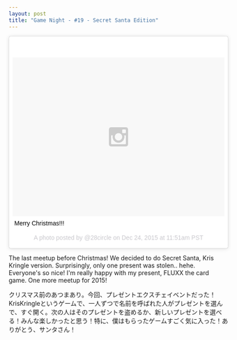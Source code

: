 ```yaml
---
layout: post
title: "Game Night - #19 - Secret Santa Edition"
---
```

<blockquote class="instagram-media" data-instgrm-captioned data-instgrm-version="6" style=" background:#FFF; border:0; border-radius:3px; box-shadow:0 0 1px 0 rgba(0,0,0,0.5),0 1px 10px 0 rgba(0,0,0,0.15); margin: 1px; max-width:658px; padding:0; width:99.375%; width:-webkit-calc(100% - 2px); width:calc(100% - 2px);"><div style="padding:8px;"> <div style=" background:#F8F8F8; line-height:0; margin-top:40px; padding:37.5% 0; text-align:center; width:100%;"> <div style=" background:url(data:image/png;base64,iVBORw0KGgoAAAANSUhEUgAAACwAAAAsCAMAAAApWqozAAAAGFBMVEUiIiI9PT0eHh4gIB4hIBkcHBwcHBwcHBydr+JQAAAACHRSTlMABA4YHyQsM5jtaMwAAADfSURBVDjL7ZVBEgMhCAQBAf//42xcNbpAqakcM0ftUmFAAIBE81IqBJdS3lS6zs3bIpB9WED3YYXFPmHRfT8sgyrCP1x8uEUxLMzNWElFOYCV6mHWWwMzdPEKHlhLw7NWJqkHc4uIZphavDzA2JPzUDsBZziNae2S6owH8xPmX8G7zzgKEOPUoYHvGz1TBCxMkd3kwNVbU0gKHkx+iZILf77IofhrY1nYFnB/lQPb79drWOyJVa/DAvg9B/rLB4cC+Nqgdz/TvBbBnr6GBReqn/nRmDgaQEej7WhonozjF+Y2I/fZou/qAAAAAElFTkSuQmCC); display:block; height:44px; margin:0 auto -44px; position:relative; top:-22px; width:44px;"></div></div> <p style=" margin:8px 0 0 0; padding:0 4px;"> <a href="https://www.instagram.com/p/_r9scODF8R/" style=" color:#000; font-family:Arial,sans-serif; font-size:14px; font-style:normal; font-weight:normal; line-height:17px; text-decoration:none; word-wrap:break-word;" target="_blank">Merry Christmas!!!</a></p> <p style=" color:#c9c8cd; font-family:Arial,sans-serif; font-size:14px; line-height:17px; margin-bottom:0; margin-top:8px; overflow:hidden; padding:8px 0 7px; text-align:center; text-overflow:ellipsis; white-space:nowrap;">A photo posted by @28circle on <time style=" font-family:Arial,sans-serif; font-size:14px; line-height:17px;" datetime="2015-12-24T19:51:17+00:00">Dec 24, 2015 at 11:51am PST</time></p></div></blockquote>
<script async defer src="//platform.instagram.com/en_US/embeds.js"></script>
<p>The last meetup before Christmas! We decided to do Secret Santa, Kris Kringle version. Surprisingly, only one present was stolen.. hehe. Everyone's so nice! I'm really happy with my present, FLUXX the card game. One more meetup for 2015!</p>
<p>クリスマス前のあつまあり。今回、プレゼントエクスチェイベントだった！KrisKringleというゲームで、一人ずつで名前を呼ばれた人がプレゼントを選んで、すぐ開く。次の人はそのプレゼントを盗めるか、新しいプレゼントを選べる！みんな楽しかったと思う！特に、僕はもらったゲームすごく気に入った！ありがとう、サンタさん！</p>
